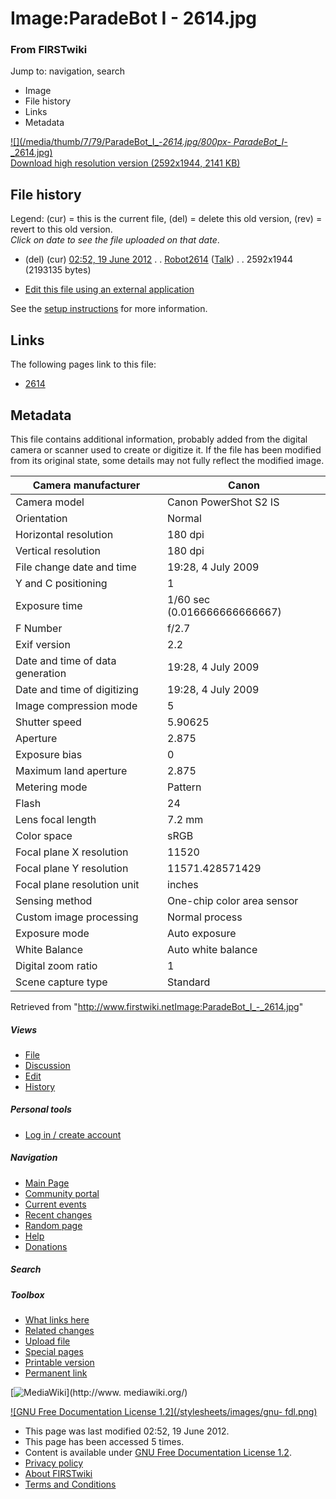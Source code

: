 

# Image:ParadeBot I - 2614.jpg

### From FIRSTwiki

Jump to: navigation, search

  * Image
  * File history
  * Links
  * Metadata

[![](/media/thumb/7/79/ParadeBot_I_-_2614.jpg/800px-
ParadeBot_I_-_2614.jpg)](/media/7/79/ParadeBot_I_-_2614.jpg)  
[Download high resolution version (2592x1944, 2141
KB)](/media/7/79/ParadeBot_I_-_2614.jpg)

## File history

Legend: (cur) = this is the current file, (del) = delete this old version,
(rev) = revert to this old version.  
_Click on date to see the file uploaded on that date_.

  * (del) (cur) [02:52, 19 June 2012](/media/7/79/ParadeBot_I_-_2614.jpg "/media/7/79/ParadeBot I - 2614.jpg" ) . . [Robot2614](/index.php?title=User:Robot2614&action=edit "User:Robot2614" ) ([Talk](User_talk:Robot2614 "User talk:Robot2614" )) . . 2592x1944 (2193135 bytes)
  

  * [Edit this file using an external application](/index.php?title=Image:ParadeBot_I_-_2614.jpg&action=edit&externaledit=true&mode=file "Image:ParadeBot I - 2614.jpg" )

See the [setup
instructions](http://meta.wikimedia.org/wiki/Help:External_editors
"http://meta.wikimedia.org/wiki/Help:External_editors" ) for more information.

## Links

The following pages link to this file:

  * [2614](2614 "2614" )

## Metadata

This file contains additional information, probably added from the digital
camera or scanner used to create or digitize it. If the file has been modified
from its original state, some details may not fully reflect the modified
image.

Camera manufacturer |  Canon  
---|---  
Camera model |  Canon PowerShot S2 IS  
Orientation |  Normal  
Horizontal resolution |  180 dpi  
Vertical resolution |  180 dpi  
File change date and time |  19:28, 4 July 2009  
Y and C positioning |  1  
Exposure time |  1/60 sec (0.016666666666667)  
F Number |  f/2.7  
Exif version |  2.2  
Date and time of data generation |  19:28, 4 July 2009  
Date and time of digitizing |  19:28, 4 July 2009  
Image compression mode |  5  
Shutter speed |  5.90625  
Aperture |  2.875  
Exposure bias |  0  
Maximum land aperture |  2.875  
Metering mode |  Pattern  
Flash |  24  
Lens focal length |  7.2 mm  
Color space |  sRGB  
Focal plane X resolution |  11520  
Focal plane Y resolution |  11571.428571429  
Focal plane resolution unit |  inches  
Sensing method |  One-chip color area sensor  
Custom image processing |  Normal process  
Exposure mode |  Auto exposure  
White Balance |  Auto white balance  
Digital zoom ratio |  1  
Scene capture type |  Standard  
  
Retrieved from
"<http://www.firstwiki.netImage:ParadeBot_I_-_2614.jpg>"

##### Views

  * [File](Image:ParadeBot_I_-_2614.jpg)
  * [Discussion](/index.php?title=Image_talk:ParadeBot_I_-_2614.jpg&action=edit)
  * [Edit](/index.php?title=Image:ParadeBot_I_-_2614.jpg&action=edit)
  * [History](/index.php?title=Image:ParadeBot_I_-_2614.jpg&action=history)

##### Personal tools

  * [Log in / create account](/index.php?title=Special:Userlogin&returnto=Image:ParadeBot_I_-_2614.jpg)

[](Main_Page "Main Page" )

##### Navigation

  * [Main Page](Main_Page)
  * [Community portal](FIRSTwiki:Community_portal)
  * [Current events](Current_events)
  * [Recent changes](Special:Recentchanges)
  * [Random page](Special:Random)
  * [Help](FIRSTwiki:Help)
  * [Donations](FIRSTwiki:Site_support)

##### Search



##### Toolbox

  * [What links here](Special:Whatlinkshere/Image:ParadeBot_I_-_2614.jpg)
  * [Related changes](Special:Recentchangeslinked/Image:ParadeBot_I_-_2614.jpg)
  * [Upload file](Special:Upload)
  * [Special pages](Special:Specialpages)
  * [Printable version](/index.php?title=Image:ParadeBot_I_-_2614.jpg&printable=yes)
  * [Permanent link](/index.php?title=Image:ParadeBot_I_-_2614.jpg&oldid=152128)

[![MediaWiki](/skins/common/images/poweredby_mediawiki_88x31.png)](http://www.
mediawiki.org/)

[![GNU Free Documentation License 1.2](/stylesheets/images/gnu-
fdl.png)](http://www.gnu.org/copyleft/fdl.html)

  * This page was last modified 02:52, 19 June 2012.
  * This page has been accessed 5 times.
  * Content is available under [GNU Free Documentation License 1.2](http://www.gnu.org/copyleft/fdl.html "http://www.gnu.org/copyleft/fdl.html" ).
  * [Privacy policy](FIRSTwiki:Privacy_policy "FIRSTwiki:Privacy policy" )
  * [About FIRSTwiki](FIRSTwiki:About "FIRSTwiki:About" )
  * [Terms and Conditions](FIRSTwiki:Terms_and_conditions "FIRSTwiki:Terms and conditions" )

